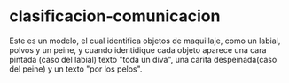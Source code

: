 # clasificacion-comunicacion

Este es un modelo, el cual identifica objetos de maquillaje, como un labial, polvos y un peine, y cuando identidique cada objeto aparece una cara pintada (caso del labial) texto "toda un diva", una carita despeinada(caso del peine) y un texto "por los pelos".